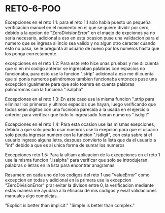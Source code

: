 # RETO-6-POO

Excepciones en el reto 1.1: para el reto 1.1 solo habia puesto un pequeña verificacion manuel en el momento en el que se quiere dividir por cero, debido a la opcion de "ZeroDivisionError" en el maejo de expciones ya no seria necesario, adicional a eso en esta ocasion puse una validacion para el numero que se ingresa al incio sea valido y no algun otro caracter cuando esto no pasa, se le pregunta al usuario de nuevo por los numeros hasta que los ponga correctamente.

excepciones en el reto 1.2: Para este reto hice unas pruebas y me di cuenta que si en mi codigo anterior se ingresaban palabras con espacios no funcionaba, para esto use la funcion ".strip" adicional a eso me di cuenta que si ponia numeros palindromos tambien funcionaba entonces puse una excepcion igualmente para que solo toamra en cuenta palabras palindromas con la funciona ".isalpha"

Excepciones en el reto 1.3: En este caso use la misma funcion ".strip para eliminar los primeros y ultimos espacios que hayan, luego verificando que todos sean digitos con una fucniona parecida a la usada en el ejercicio anterior para verificar que todo lo ingreasado fueran numeros ".isdigit"

Excepciones en el reto 1.4: Para esta ocasion use las mismas exepciones, debido a que solo peudo usar nuemros use la exepcion para que el usuario solo peuda ingresar numero con la funcion ".isdigit", con esta sabre si el usuario ingreso alguna letra, despues convierto la 
 lista que da el usuario a "int" debido a que es al unica forma de sumar los numeros

 Excepciones reto 1.5: Para la ultiam aplicacion de la excepciones en el reto 1 use la misma funcion ".isalpha" para verificar que solo se introdujeran palabras o letras en la lista para encontrar anagramas


 Resumen: en cada uno de los codigos del reto 1 use "valueError" como excepcion en todas y adicional en la primera use la excepcion "ZeroDivisionError" prar evitar la divison entre 0, la verificacion mediante estas manera me ayudara a la eficacia de mis codigos y eviat validaciones manuales algo complejas.




"Explicit is better than implicit."
"Simple is better than complex."
